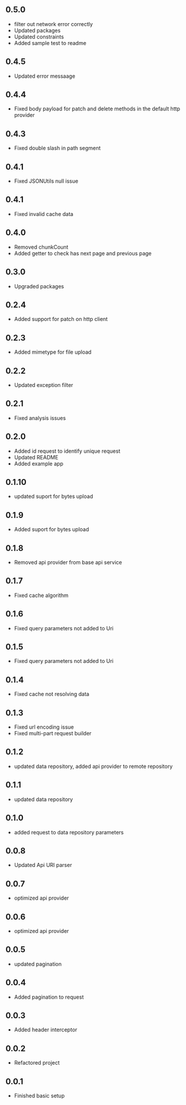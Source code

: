 ## 0.5.0
* filter out network error correctly
* Updated packages
* Updated constraints
* Added sample test to readme
## 0.4.5
* Updated error messaage
## 0.4.4
* Fixed body payload for patch and delete methods in the default http provider
## 0.4.3
* Fixed double slash in path segment
## 0.4.1
* Fixed JSONUtils null issue
## 0.4.1
* Fixed invalid cache data
## 0.4.0
* Removed chunkCount
* Added getter to check has next page and previous page
## 0.3.0
* Upgraded packages
## 0.2.4
* Added support for patch on http client
## 0.2.3
* Added mimetype for file upload
## 0.2.2
* Updated exception filter
## 0.2.1
* Fixed analysis issues
## 0.2.0
* Added id request to identify unique request
* Updated README
* Added example app
## 0.1.10
* updated suport for bytes upload
## 0.1.9
* Added suport for bytes upload
## 0.1.8
* Removed api provider from base api service
## 0.1.7
* Fixed cache algorithm
## 0.1.6
* Fixed query parameters not added to Uri
## 0.1.5
* Fixed query parameters not added to Uri
## 0.1.4
* Fixed cache not resolving data
## 0.1.3
* Fixed url encoding issue
* Fixed multi-part request builder
## 0.1.2
* updated data repository, added api provider to remote repository
## 0.1.1
* updated data repository
## 0.1.0
* added request to data repository parameters
## 0.0.8
* Updated Api URI parser
## 0.0.7
* optimized api provider
## 0.0.6
* optimized api provider
## 0.0.5
* updated pagination
## 0.0.4
* Added pagination to request
## 0.0.3
* Added header interceptor
## 0.0.2
* Refactored project
## 0.0.1
* Finished basic setup
